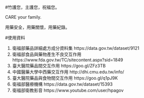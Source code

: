 
#竹護您，主護您，祝福您。

CARE your family.

用藥安全，用藥關懷，用藥紀錄。

#使用資料
<ol>
<li>衛福部藥品詳細處方成分資料集 https://data.gov.tw/dataset/9121 </i>
<li>衛福部食品與藥物產生不良交互作用 https://www.fda.gov.tw/TC/sitecontent.aspx?sid=1849</li>
<li>臺大醫院藥品間交互作用 https://goo.gl/ZFz3TB</li>
<li>中國醫藥大學中西藥交互作用 http://dhi.cmu.edu.tw/info/</li>
<li>臺大醫院藥品與食物間交互作用 https://goo.gl/q1pJ9K</li>
<li>衛福部醫療機構 https://data.gov.tw/dataset/15393</li>
<li>衛福部衛教影音 https://www.youtube.com/user/hpagov</li>
</ol>
